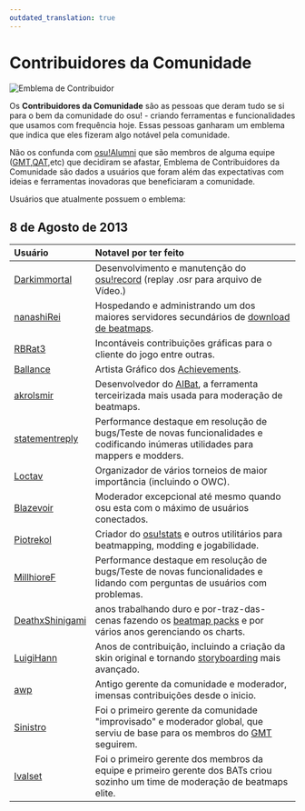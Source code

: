 ```yaml
---
outdated_translation: true
---
```


# Contribuidores da Comunidade

![Emblema de Contribuidor](/wiki/shared/contributor.jpg "Emblema de Contribuidor")

Os **Contribuidores da Comunidade** são as pessoas que deram tudo se si para o bem da comunidade do osu! - criando ferramentas e funcionalidades que usamos com frequência hoje. Essas pessoas ganharam um emblema que indica que eles fizeram algo notável pela comunidade.

Não os confunda com [osu!Alumni](/wiki/People/osu!_Alumni) que são membros de alguma equipe ([GMT](/wiki/People/Global_Moderation_Team),[QAT](/wiki/People/Quality_Assurance_Team),etc) que decidiram se afastar, Emblema de Contribuidores da Comunidade são dados a usuários que foram além das expectativas com ideias e ferramentas inovadoras que beneficiaram a comunidade.

Usuários que atualmente possuem o emblema:

## 8 de Agosto de 2013

| Usuário | Notavel por ter feito |
| :-- | :-- |
| [Darkimmortal](https://osu.ppy.sh/users/10886) | Desenvolvimento e manutenção do [osu!record](https://osu.ppy.sh/community/forums/topics/108092) (replay .osr para arquivo de Vídeo.) |
| [nanashiRei](https://osu.ppy.sh/users/807630) | Hospedando e administrando um dos maiores servidores secundários de [download de beatmaps](http://osu.yas-online.net/). |
| [RBRat3](https://osu.ppy.sh/users/307202) | Incontáveis contribuições gráficas para o cliente do jogo entre outras. |
| [Ballance](https://osu.ppy.sh/users/165946) | Artista Gráfico dos [Achievements](/wiki/Medals). |
| [akrolsmir](https://osu.ppy.sh/users/576800) | Desenvolvedor do [AIBat](https://osu.ppy.sh/community/forums/topics/55305), a ferramenta terceirizada mais usada para moderação de beatmaps. |
| [statementreply](https://osu.ppy.sh/users/126198) | Performance destaque em resolução de bugs/Teste de novas funcionalidades e codificando inúmeras utilidades para mappers e modders. |
| [Loctav](https://osu.ppy.sh/users/71366) | Organizador de vários torneios de maior importância (incluindo o OWC). |
| [Blazevoir](https://osu.ppy.sh/users/120265) | Moderador excepcional até mesmo quando osu esta com o máximo de usuários conectados. |
| [Piotrekol](https://osu.ppy.sh/users/304520) | Criador do [osu!stats](http://osustats.ppy.sh/) e outros utilitários para beatmapping, modding e jogabilidade. |
| [MillhioreF](https://osu.ppy.sh/users/941094) | Performance destaque em resolução de bugs/Teste de novas funcionalidades e lidando com perguntas de usuários com problemas. |
| [DeathxShinigami](https://osu.ppy.sh/users/49516) | anos trabalhando duro e por-traz-das-cenas fazendo os [beatmap packs](https://osu.ppy.sh/p/packlist) e por vários anos gerenciando os charts. |
| [LuigiHann](https://osu.ppy.sh/users/1079) | Anos de contribuição, incluindo a criação da skin original e tornando [storyboarding](/wiki/Storyboard) mais avançado. |
| [awp](https://osu.ppy.sh/users/2650) | Antigo gerente da comunidade e moderador, imensas contribuições desde o inicio. |
| [Sinistro](https://osu.ppy.sh/users/5530) | Foi o primeiro gerente da comunidade "improvisado" e moderador global, que serviu de base para os membros do [GMT](/wiki/People/Global_Moderation_Team) seguirem. |
| [Ivalset](https://osu.ppy.sh/users/827) | Foi o primeiro gerente dos membros da equipe e primeiro gerente dos BATs criou sozinho um time de moderação de beatmaps elite. |
